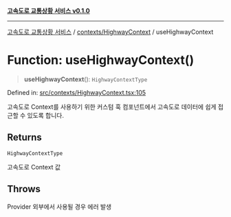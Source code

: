 [**고속도로 교통상황 서비스 v0.1.0**](../../../README.md)

***

[고속도로 교통상황 서비스](../../../modules.md) / [contexts/HighwayContext](../README.md) / useHighwayContext

# Function: useHighwayContext()

> **useHighwayContext**(): `HighwayContextType`

Defined in: [src/contexts/HighwayContext.tsx:105](https://github.com/ksheyon123/road-status-preview/blob/d56258a23fae54155a9cd30000ae39fff6269a67/src/contexts/HighwayContext.tsx#L105)

고속도로 Context를 사용하기 위한 커스텀 훅
컴포넌트에서 고속도로 데이터에 쉽게 접근할 수 있도록 합니다.

## Returns

`HighwayContextType`

고속도로 Context 값

## Throws

Provider 외부에서 사용될 경우 에러 발생
